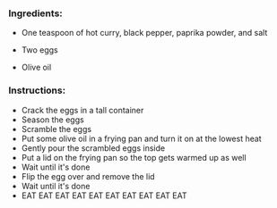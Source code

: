### Ingredients:
* One teaspoon of hot curry, black pepper, paprika powder, and salt

* Two eggs

* Olive oil

### Instructions:
* Crack the eggs in a tall container
* Season the eggs
* Scramble the eggs
* Put some olive oil in a frying pan and turn it on at the lowest heat
* Gently pour the scrambled eggs inside
* Put a lid on the frying pan so the top gets warmed up as well
* Wait until it's done
* Flip the egg over and remove the lid
* Wait until it's done
* EAT EAT EAT EAT EAT EAT EAT EAT EAT EAT

